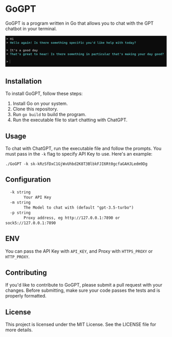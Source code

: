 # GoGPT

GoGPT is a program written in Go that allows you to chat with the GPT chatbot in your terminal.

![GoGPT](screenshot.png)

## Installation

To install GoGPT, follow these steps:
1. Install Go on your system.
2. Clone this repository.
3. Run `go build` to build the program.
4. Run the executable file to start chatting with ChatGPT.

## Usage

To chat with ChatGPT, run the executable file and follow the prompts. You must pass in the `-k` flag to specify API Key to use. Here's an example:
```
./GoGPT -k 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
```

## Configuration

```
  -k string
        Your API Key
  -m string
        The Model to chat with (default "gpt-3.5-turbo")
  -p string
        Proxy address, eg http://127.0.0.1:7890 or sock5://127.0.0.1:7890
```

## ENV

You can pass the API Key with `API_KEY`, and Proxy with `HTTPS_PROXY` or `HTTP_PROXY`.


## Contributing

If you'd like to contribute to GoGPT, please submit a pull request with your changes. Before submitting, make sure your code passes the tests and is properly formatted.

## License

This project is licensed under the MIT License. See the LICENSE file for more details.
